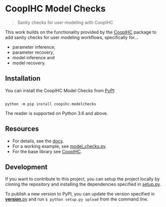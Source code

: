 # CoopIHC Model Checks

> Sanity checks for user modeling with CoopIHC

This work builds on the functionality provided by the [CoopIHC](https://github.com/jgori-ouistiti/CoopIHC) package to add sanity checks for user modeling workflows, specifically for...

- parameter inference,
- parameter recovery,
- model inference and
- model recovery.

## Installation

You can install the CoopIHC Model Checks from [PyPI](https://pypi.org/project/coopihc-modelchecks/):

```shell

python -m pip install coopihc-modelchecks

```

The reader is supported on Python 3.6 and above.

## Resources

- For details, see the [docs](docs/user_modeling.md).
- For a working example, see [model_checks.py](docs/code/model_checks.py).
- For the base library see [CoopIHC](https://github.com/jgori-ouistiti/CoopIHC).

## Development

If you want to contribute to this project, you can setup the project locally by cloning the repository and installing the dependencies specified in [setup.py](setup.py).

To publish a new version to PyPI, you can update the version specified in [__version__.py](modelchecks/__version__.py) and run `$ python setup.py upload` from the command line.
